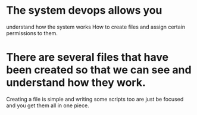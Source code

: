 # The system devops allows you
understand how the system works
How to create files and assign certain permissions to them.
# There are several files that have been created so that we can see and understand how they work.
Creating a file is simple and writing some scripts too are
just be focused and you get them all in one piece.

